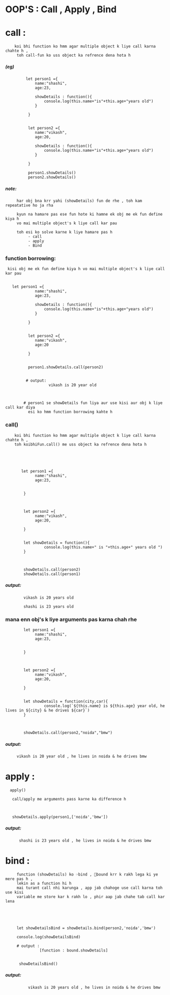  # OOP'S : Call , Apply , Bind


# call :
        koi bhi function ko hmm agar multiple object k liye call karna chahte h , 
         toh call-fun ko uss object ka refrence dena hota h
         



 ##### (eg)
             let person1 ={
                 name:"shashi",
                 age:23,

                 showDetails : function(){
                     console.log(this.name+"is"+this.age+"years old")
                 }

              }


              let person2 ={
                 name:"vikash",
                 age:20,

                 showDetails : function(){
                     console.log(this.name+"is"+this.age+"years old")
                 }

              }

              person1.showDetails()
              person2.showDetails()


   #####  note:
         har obj bna krr yahi (showDetails) fun de rhe , toh kam repeatative ho ja rha 

         kyun na hamare pas ese fun hote ki hamne ek obj me ek fun define kiya h 
         vo mai multiple object's k liye call kar pau
         
         toh esi ko solve karne k liye hamare pas h
              - call
              - apply 
              - Bind
             

### function borrowing:

     kisi obj me ek fun define kiya h vo mai multiple object's k liye call kar pau

      
       let person1 ={
                 name:"shashi",
                 age:23,

                 showDetails : function(){
                     console.log(this.name+"is"+this.age+"years old")
                 }

              }


              let person2 ={
                 name:"vikash",
                 age:20

              }


              person1.showDetails.call(person2)


             # output:
                       vikash is 20 year old


            
            # person1 se showDetails fun liya aur use kisi aur obj k liye call kar diya 
              esi ko hmm function borrowing kahte h  



   ### call() 
        koi bhi function ko hmm agar multiple object k liye call karna chahte h , 
        toh koibhiFun.call() me uss object ka refrence dena hota h  





           let person1 ={
                 name:"shashi",
                 age:23,

                 
            }


              
            let person2 ={
                 name:"vikash",
                 age:20,

            }


            let showDetails = function(){
                     console.log(this.name+" is "+this.age+" years old ")
            }



            showDetails.call(person2)
            showDetails.call(person1)


##### output:
            vikash is 20 years old

            shashi is 23 years old



### mana enn obj's k liye arguments pas karna chah rhe 

            let person1 ={
                 name:"shashi",
                 age:23,

                 
            }


              
            let person2 ={
                 name:"vikash",
                 age:20,

            }


            let showDetails = function(city,car){
                     console.log(`${this.name} is ${this.age} year old, he lives in ${city} & he drives ${car}`)
            }

            
            
            showDetails.call(person2,"noida","bmw")



##### output:
         vikash is 20 year old , he lives in noida & he drives bmw





# apply :
       
      apply()
      
       call/apply me arguments pass karne ka difference h 



       showDetails.apply(person1,['noida','bmw'])


##### output:

          shashi is 23 years old , he lives in noida & he drives bmw




 # bind :   
         function (showDetails) ko ☞bind , 🤏bound krr k rakh lega ki ye mere pas h ,
         lekin as a function hi h 
         mai turant call nhi karunga , app jab chahoge use call karna toh use kisi
         variable me store kar k rakh lo , phir aap jab chahe tab call kar lena 





         let showDetailsBind = showDetails.bind(person2,'noida','bmw')
         
         console.log(showDetailsBind)
         
         # output :
                   [function : bound.showDetails]


          showDetailsBind() 


  ##### output:        
              vikash is 20 years old , he lives in noida & he drives bmw        


    